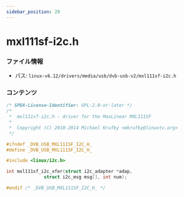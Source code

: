 ```yaml
---
sidebar_position: 29
---
```

# mxl111sf-i2c.h

### ファイル情報

- パス: `linux-v6.12/drivers/media/usb/dvb-usb-v2/mxl111sf-i2c.h`

### コンテンツ

```h
/* SPDX-License-Identifier: GPL-2.0-or-later */
/*
 *  mxl111sf-i2c.h - driver for the MaxLinear MXL111SF
 *
 *  Copyright (C) 2010-2014 Michael Krufky <mkrufky@linuxtv.org>
 */

#ifndef _DVB_USB_MXL111SF_I2C_H_
#define _DVB_USB_MXL111SF_I2C_H_

#include <linux/i2c.h>

int mxl111sf_i2c_xfer(struct i2c_adapter *adap,
		      struct i2c_msg msg[], int num);

#endif /* _DVB_USB_MXL111SF_I2C_H_ */

```
